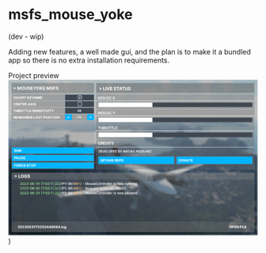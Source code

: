 # msfs_mouse_yoke
(dev - wip)

Adding new features, a well made gui, and the plan is to make it a bundled app so there is no extra installation requirements.

Project preview \
![](https://github.com/matiaspedelhez/msfs_mouse_yoke/blob/4673a384302a841a4561238fef7e203d9ea1bc48/Project%20preview.png))
